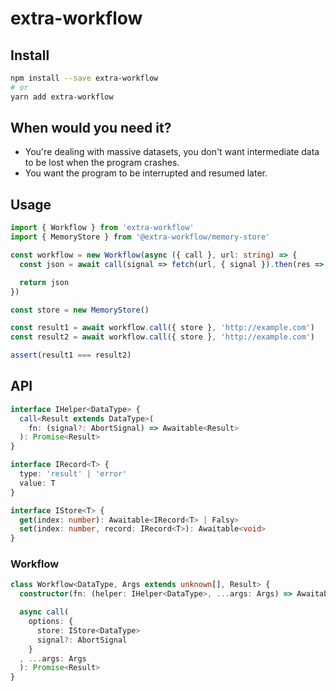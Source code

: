 # extra-workflow
## Install
```sh
npm install --save extra-workflow
# or
yarn add extra-workflow
```

## When would you need it?
- You're dealing with massive datasets,
  you don't want intermediate data to be lost when the program crashes.
- You want the program to be interrupted and resumed later.

## Usage
```ts
import { Workflow } from 'extra-workflow'
import { MemoryStore } from '@extra-workflow/memory-store'

const workflow = new Workflow(async ({ call }, url: string) => {
  const json = await call(signal => fetch(url, { signal }).then(res => res.json()))

  return json
})

const store = new MemoryStore()

const result1 = await workflow.call({ store }, 'http://example.com')
const result2 = await workflow.call({ store }, 'http://example.com')

assert(result1 === result2)
```

## API
```ts
interface IHelper<DataType> {
  call<Result extends DataType>(
    fn: (signal?: AbortSignal) => Awaitable<Result>
  ): Promise<Result>
}

interface IRecord<T> {
  type: 'result' | 'error'
  value: T
}

interface IStore<T> {
  get(index: number): Awaitable<IRecord<T> | Falsy>
  set(index: number, record: IRecord<T>): Awaitable<void>
}
```

### Workflow
```ts
class Workflow<DataType, Args extends unknown[], Result> {
  constructor(fn: (helper: IHelper<DataType>, ...args: Args) => Awaitable<Result>)

  async call(
    options: {
      store: IStore<DataType>
      signal?: AbortSignal
    }
  , ...args: Args
  ): Promise<Result>
}
```
